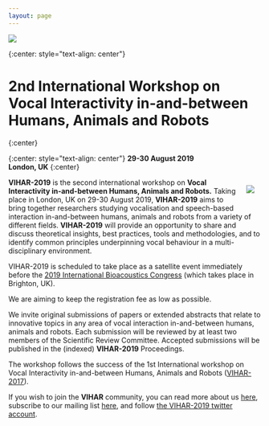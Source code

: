 ```yaml
---
layout: page
---
```


<a href="http://vihar-2019.vihar.org/"><img style="float: center; overflow: auto;" src="{{ site.baseurl }}/assets/vihar-2019-banner.jpg"></a>

{:center: style="text-align: center"}
# 2nd International Workshop on **Vocal Interactivity in-and-between Humans, Animals and Robots**
{:center}

{:center: style="text-align: center"}
**29-30 August 2019  
London, UK**
{:center}
  
  
<img style="float: right; margin: 1em; overflow: auto;" src="{{ site.baseurl }}/assets/vihar_schema.png">

<!--**Abstracts are now being accepted and the submission deadline is ~~June 2, 2019~~ June 9, 2019.**

**Submission instructions can be found at [EasyChair submission page](https://easychair.org/conferences/?conf=vihar2019)**-->

**VIHAR-2019** is the second international workshop on **Vocal Interactivity in-and-between Humans, Animals and Robots.**  Taking place in London, UK on 29-30 August 2019, **VIHAR-2019** aims to bring together researchers studying vocalisation and speech-based interaction in-and-between humans, animals and robots from a variety of different fields.  **VIHAR-2019** will provide an opportunity to share and discuss theoretical insights, best practices, tools and methodologies, and to identify common principles underpinning vocal behaviour in a multi-disciplinary environment.

VIHAR-2019 is scheduled to take place as a satellite event immediately before the [2019 International Bioacoustics Congress](http://www.2019.ibac.info/) (which takes place in Brighton, UK).
<!-- and it is supported by the International Speech Communication Association ([ISCA](http://www.isca-speech.org/)).-->
We are aiming to keep the registration fee as low as possible.

We invite original submissions of papers or extended abstracts that relate to innovative topics in any area of vocal interaction in-and-between humans, animals and robots. Each submission will be reviewed by at least two members of the Scientific Review Committee. Accepted submissions will be published in the (indexed) **VIHAR-2019** Proceedings.

The workshop follows the success of the 1st International workshop on Vocal Interactivity in-and-between Humans, Animals and Robots ([VIHAR-2017](http://vihar-2017.vihar.org/)).

If you wish to join the **VIHAR** community, you can read more about us [here](http://www.vihar.org), subscribe to our mailing list [here](http://www.freelists.org/list/vihar), and follow [the VIHAR-2019 twitter account](https://twitter.com/vihar2019).
